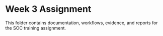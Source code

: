 # Week 3 Assignment

This folder contains documentation, workflows, evidence, and reports for the SOC training assignment.

